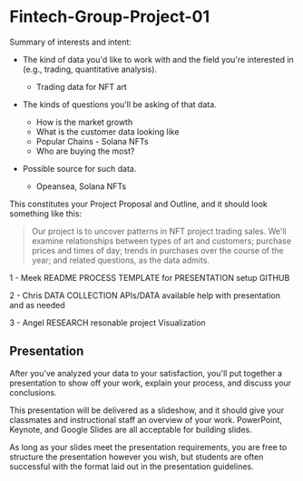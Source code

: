 # Fintech-Group-Project-01

Summary of interests and intent:

* The kind of data you'd like to work with and the field you're interested in (e.g., trading, quantitative analysis).
    * Trading data for NFT art

* The kinds of questions you'll be asking of that data.
    * How is the market growth
    * What is the customer data looking like
    * Popular Chains - Solana NFTs
    * Who are buying the most?

* Possible source for such data.
    * Opeansea, Solana NFTs

This constitutes your Project Proposal and Outline, and it should look something like this:

> Our project is to uncover patterns in NFT project trading sales. We'll examine relationships between types of art and customers; purchase prices and times of day; trends in purchases over the course of the year; and related questions, as the data admits.

1 - Meek
README
PROCESS
TEMPLATE for PRESENTATION
setup GITHUB

2 - Chris
DATA COLLECTION
APIs/DATA available
help with presentation and as needed

3 - Angel
RESEARCH resonable project
Visualization

## Presentation

After you've analyzed your data to your satisfaction, you'll put together a presentation to show off your work, explain your process, and discuss your conclusions.

This presentation will be delivered as a slideshow, and it should give your classmates and instructional staff an overview of your work. PowerPoint, Keynote, and Google Slides are all acceptable for building slides.

As long as your slides meet the presentation requirements, you are free to structure the presentation however you wish, but students are often successful with the format laid out in the presentation guidelines.